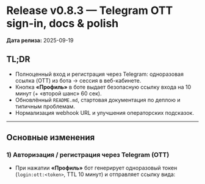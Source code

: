 # Release v0.8.3 — Telegram OTT sign-in, docs & polish
**Дата релиза:** 2025-09-19

## TL;DR
- Полноценный вход и регистрация через Telegram: одноразовая ссылка (OTT) из бота → сессия в веб-кабинете.
- Кнопка **«Профиль»** в боте выдает безопасную ссылку входа на 10 минут (+ «второй шанс» 60 сек).
- Обновлённый `README.md`, стартовая документация по деплою и типичным проблемам.
- Нормализация webhook URL и улучшения операторских подсказок.

---

## Основные изменения

### 1) Авторизация / регистрация через Telegram (OTT)
- При нажатии **«Профиль»** бот генерирует одноразовый токен (`login:ott:<token>`, TTL 10 минут) и отправляет ссылку вида:
